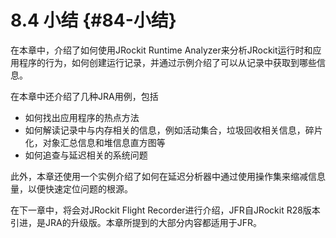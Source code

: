 # 8.4 小结 {#84-小结}

在本章中，介绍了如何使用JRockit Runtime Analyzer来分析JRockit运行时和应用程序的行为，如何创建运行记录，并通过示例介绍了可以从记录中获取到哪些信息。

在本章中还介绍了几种JRA用例，包括

* 如何找出应用程序的热点方法
* 如何解读记录中与内存相关的信息，例如活动集合，垃圾回收相关信息，碎片化，对象汇总信息和堆信息直方图等
* 如何追查与延迟相关的系统问题

此外，本章还使用一个实例介绍了如何在延迟分析器中通过使用操作集来缩减信息量，以便快速定位问题的根源。

在下一章中，将会对JRockit Flight Recorder进行介绍，JFR自JRockit R28版本引进，是JRA的升级版。本章所提到的大部分内容都适用于JFR。

